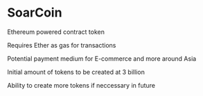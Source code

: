 # SoarCoin

Ethereum powered contract token

Requires Ether as gas for transactions

Potential payment medium for E-commerce and more around Asia

Initial amount of tokens to be created at 3 billion

Ability to create more tokens if neccessary in future

